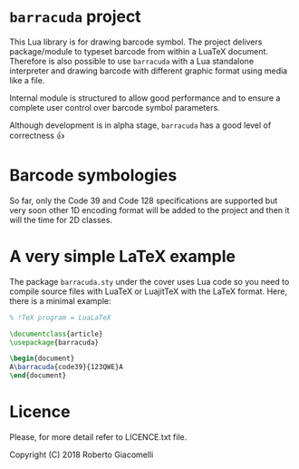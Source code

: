 # `barracuda` project

This Lua library is for drawing barcode symbol. The project delivers
package/module to typeset barcode from within a LuaTeX document. Therefore is
also possible to use `barracuda` with a Lua standalone interpreter and drawing
barcode with different graphic format using media like a file.

Internal module is structured to allow good performance and to ensure a
complete user control over barcode symbol parameters.

Although development is in alpha stage, `barracuda` has a good level of
correctness :thumbsup:

# Barcode symbologies

So far, only the Code 39 and Code 128 specifications are supported but very soon
other 1D encoding format will be added to the project and then it will the time
for 2D classes.

# A very simple LaTeX example

The package `barracuda.sty` under the cover uses Lua code so you need to compile
source files with LuaTeX or LuajitTeX with the LaTeX format. Here, there is a
minimal example:

```latex
% !TeX program = LuaLaTeX

\documentclass{article}
\usepackage{barracuda}

\begin{document}
A\barracuda{code39}{123QWE}A
\end{document}
```

# Licence

Please, for more detail refer to LICENCE.txt file.

Copyright (C) 2018 Roberto Giacomelli
